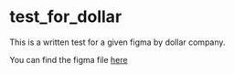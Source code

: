 # test_for_dollar

This is a written test for a given figma by dollar company.

You can find the figma file [here](D-Task.fig)